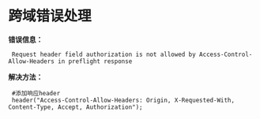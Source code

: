 # 跨域错误处理

**错误信息：**

     Request header field authorization is not allowed by Access-Control-Allow-Headers in preflight response
     
**解决方法：**
     
     #添加响应header
     header("Access-Control-Allow-Headers: Origin, X-Requested-With, Content-Type, Accept, Authorization");